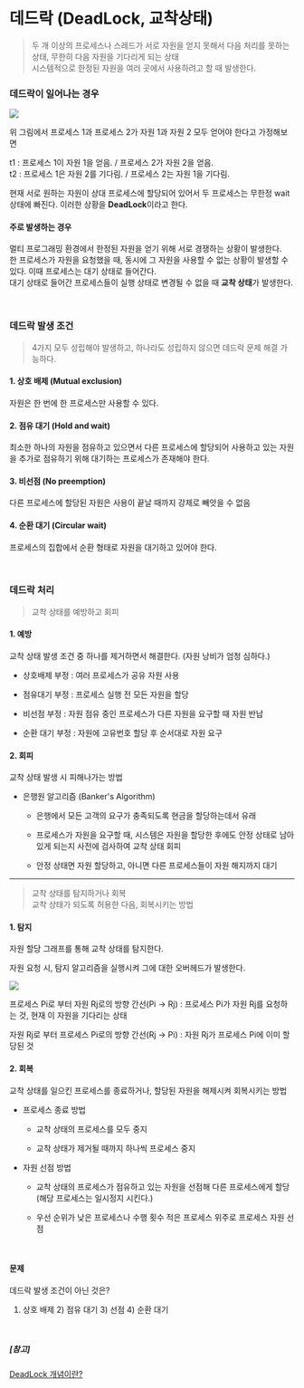 # 데드락 (DeadLock, 교착상태)

> 두 개 이상의 프로세스나 스레드가 서로 자원을 얻지 못해서 다음 처리를 못하는 상태, 무한히 다음 자원을 기다리게 되는 상태  
> 시스템적으로 한정된 자원을 여러 곳에서 사용하려고 할 때 발생한다.

### 데드락이 일어나는 경우

![](https://img1.daumcdn.net/thumb/R1280x0/?scode=mtistory2&fname=https%3A%2F%2Ft1.daumcdn.net%2Fcfile%2Ftistory%2F243E89355714C26E28)

위 그림에서 프로세스 1과 프로세스 2가 자원 1과 자원 2 모두 얻어야 한다고 가정해보면

t1 : 프로세스 1이 자원 1을 얻음. / 프로세스 2가 자원 2을 얻음.  
t2 : 프로세스 1은 자원 2를 기다림. / 프로세스 2는 자원 1을 기다림.

현재 서로 원하는 자원이 상대 프로세스에 할당되어 있어서 두 프로세스는 무한정 wait 상태에 빠진다. 이러한 상황을 **DeadLock**이라고 한다.

#### 주로 발생하는 경우

멀티 프로그래밍 환경에서 한정된 자원을 얻기 위해 서로 경쟁하는 상황이 발생한다.  
한 프로세스가 자원을 요청했을 때, 동시에 그 자원을 사용할 수 없는 상황이 발생할 수 있다. 이때 프로세스는 대기 상태로 들어간다.  
대기 상태로 들어간 프로세스들이 실행 상태로 변경될 수 없을 때 **교착 상태**가 발생한다.

<br>

### 데드락 발생 조건

> 4가지 모두 성립해야 발생하고, 하나라도 성립하지 않으면 데드락 문제 해결 가능하다.

#### 1. 상호 배제 (Mutual exclusion)

자원은 한 번에 한 프로세스만 사용할 수 있다.

#### 2. 점유 대기 (Hold and wait)

최소한 하나의 자원을 점유하고 있으면서 다른 프로세스에 할당되어 사용하고 있는 자원을 추가로 점유하기 위해 대기하는 프로세스가 존재해야 한다.

#### 3. 비선점 (No preemption)

다른 프로세스에 할당된 자원은 사용이 끝날 때까지 강제로 빼앗을 수 없음

#### 4. 순환 대기 (Circular wait)

프로세스의 집합에서 순환 형태로 자원을 대기하고 있어야 한다.

<br>

### 데드락 처리

> 교착 상태를 예방하고 회피

#### 1. 예방

교착 상태 발생 조건 중 하나를 제거하면서 해결한다. (자원 낭비가 엄청 심하다.)

- 상호배제 부정 : 여러 프로세스가 공유 자원 사용

- 점유대기 부정 : 프로세스 실행 전 모든 자원을 할당

- 비선점 부정 : 자원 점유 중인 프로세스가 다른 자원을 요구할 때 자원 반납

- 순환 대기 부정 : 자원에 고유번호 할당 후 순서대로 자원 요구

#### 2. 회피

교착 상태 발생 시 피해나가는 방법

- 은행원 알고리즘 (Banker's Algorithm)

    - 은행에서 모든 고객의 요구가 충족되도록 현금을 할당하는데서 유래

    - 프로세스가 자원을 요구할 때, 시스템은 자원을 할당한 후에도 안정 상태로 남아있게 되는지 사전에 검사하여 교착 상태 회피

    - 안정 상태면 자원 할당하고, 아니면 다른 프로세스들이 자원 해지까지 대기

<hr>

> 교착 상태를 탐지하거나 회복  
> 교착 상태가 되도록 허용한 다음, 회복시키는 방법

#### 1. 탐지

자원 할당 그래프를 통해 교착 상태를 탐지한다.

자원 요청 시, 탐지 알고리즘을 실행시켜 그에 대한 오버헤드가 발생한다.

![](https://img1.daumcdn.net/thumb/R1280x0/?scode=mtistory2&fname=https%3A%2F%2Ft1.daumcdn.net%2Fcfile%2Ftistory%2F2745A63A5714C38329)

프로세스 Pi로 부터 자원 Rj로의 방향 간선(Pi -> Rj) : 프로세스 Pi가 자원 Rj를 요청하는 것, 현재 이 자원을 기다리는 상태

자원 Rj로 부터 프로세스 Pi로의 방향 간선(Rj -> Pi) : 자원 Rj가 프로세스 Pi에 이미 할당된 것

#### 2. 회복

교착 상태를 일으킨 프로세스를 종료하거나, 할당된 자원을 해제시켜 회복시키는 방법

- 프로세스 종료 방법

    - 교착 상태의 프로세스를 모두 중지

    - 교착 상태가 제거될 때까지 하나씩 프로세스 중지

- 자원 선점 방법

    - 교착 상태의 프로세스가 점유하고 있는 자원을 선점해 다른 프로세스에게 할당 (해당 프로세스는 일시정지 시킨다.)

    - 우선 순위가 낮은 프로세스나 수행 횟수 적은 프로세스 위주로 프로세스 자원 선점

<br>

#### 문제
데드락 발생 조건이 아닌 것은?

1) 상호 배제    2) 점유 대기    3) 선점     4) 순환 대기

<br>

##### [참고]
[DeadLock 개념이란?](<https://jwprogramming.tistory.com/12>)

